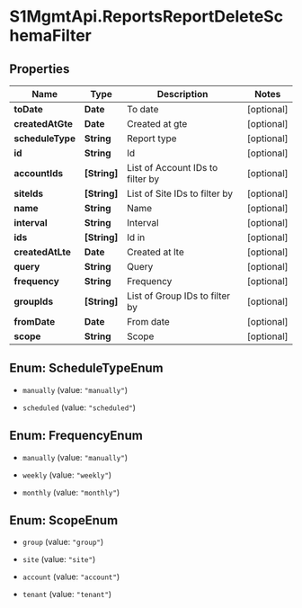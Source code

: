 # S1MgmtApi.ReportsReportDeleteSchemaFilter

## Properties
Name | Type | Description | Notes
------------ | ------------- | ------------- | -------------
**toDate** | **Date** | To date | [optional] 
**createdAtGte** | **Date** | Created at gte | [optional] 
**scheduleType** | **String** | Report type | [optional] 
**id** | **String** | Id | [optional] 
**accountIds** | **[String]** | List of Account IDs to filter by | [optional] 
**siteIds** | **[String]** | List of Site IDs to filter by | [optional] 
**name** | **String** | Name | [optional] 
**interval** | **String** | Interval | [optional] 
**ids** | **[String]** | Id in | [optional] 
**createdAtLte** | **Date** | Created at lte | [optional] 
**query** | **String** | Query | [optional] 
**frequency** | **String** | Frequency | [optional] 
**groupIds** | **[String]** | List of Group IDs to filter by | [optional] 
**fromDate** | **Date** | From date | [optional] 
**scope** | **String** | Scope | [optional] 


<a name="ScheduleTypeEnum"></a>
## Enum: ScheduleTypeEnum


* `manually` (value: `"manually"`)

* `scheduled` (value: `"scheduled"`)




<a name="FrequencyEnum"></a>
## Enum: FrequencyEnum


* `manually` (value: `"manually"`)

* `weekly` (value: `"weekly"`)

* `monthly` (value: `"monthly"`)




<a name="ScopeEnum"></a>
## Enum: ScopeEnum


* `group` (value: `"group"`)

* `site` (value: `"site"`)

* `account` (value: `"account"`)

* `tenant` (value: `"tenant"`)




